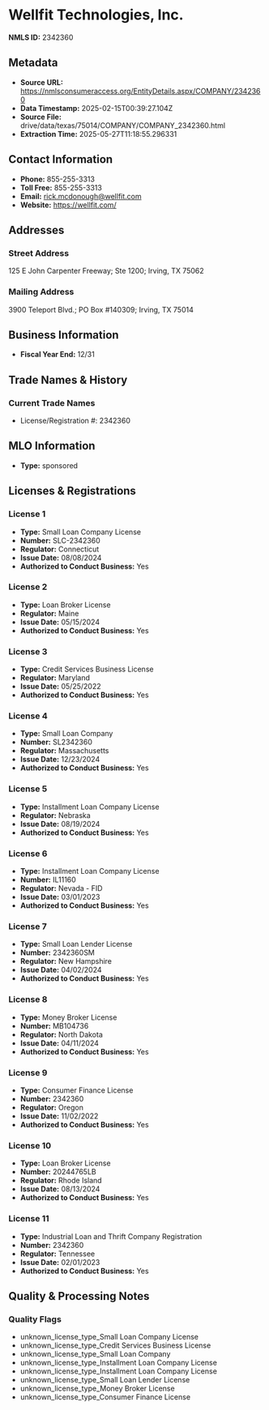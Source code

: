 # Wellfit Technologies, Inc.

**NMLS ID:** 2342360

## Metadata
- **Source URL:** https://nmlsconsumeraccess.org/EntityDetails.aspx/COMPANY/2342360
- **Data Timestamp:** 2025-02-15T00:39:27.104Z
- **Source File:** drive/data/texas/75014/COMPANY/COMPANY_2342360.html
- **Extraction Time:** 2025-05-27T11:18:55.296331

## Contact Information
- **Phone:** 855-255-3313
- **Toll Free:** 855-255-3313
- **Email:** rick.mcdonough@wellfit.com
- **Website:** https://wellfit.com/

## Addresses
### Street Address
125 E John Carpenter Freeway; Ste 1200; Irving, TX 75062

### Mailing Address
3900 Teleport Blvd.; PO Box #140309; Irving, TX 75014

## Business Information
- **Fiscal Year End:** 12/31

## Trade Names & History
### Current Trade Names
- License/Registration #: 2342360

## MLO Information
- **Type:** sponsored

## Licenses & Registrations

### License 1
- **Type:** Small Loan Company License
- **Number:** SLC-2342360
- **Regulator:** Connecticut
- **Issue Date:** 08/08/2024
- **Authorized to Conduct Business:** Yes

### License 2
- **Type:** Loan Broker License
- **Regulator:** Maine
- **Issue Date:** 05/15/2024
- **Authorized to Conduct Business:** Yes

### License 3
- **Type:** Credit Services Business License
- **Regulator:** Maryland
- **Issue Date:** 05/25/2022
- **Authorized to Conduct Business:** Yes

### License 4
- **Type:** Small Loan Company
- **Number:** SL2342360
- **Regulator:** Massachusetts
- **Issue Date:** 12/23/2024
- **Authorized to Conduct Business:** Yes

### License 5
- **Type:** Installment Loan Company License
- **Regulator:** Nebraska
- **Issue Date:** 08/19/2024
- **Authorized to Conduct Business:** Yes

### License 6
- **Type:** Installment Loan Company License
- **Number:** IL11160
- **Regulator:** Nevada - FID
- **Issue Date:** 03/01/2023
- **Authorized to Conduct Business:** Yes

### License 7
- **Type:** Small Loan Lender License
- **Number:** 2342360SM
- **Regulator:** New Hampshire
- **Issue Date:** 04/02/2024
- **Authorized to Conduct Business:** Yes

### License 8
- **Type:** Money Broker License
- **Number:** MB104736
- **Regulator:** North Dakota
- **Issue Date:** 04/11/2024
- **Authorized to Conduct Business:** Yes

### License 9
- **Type:** Consumer Finance License
- **Number:** 2342360
- **Regulator:** Oregon
- **Issue Date:** 11/02/2022
- **Authorized to Conduct Business:** Yes

### License 10
- **Type:** Loan Broker License
- **Number:** 20244765LB
- **Regulator:** Rhode Island
- **Issue Date:** 08/13/2024
- **Authorized to Conduct Business:** Yes

### License 11
- **Type:** Industrial Loan and Thrift Company Registration
- **Number:** 2342360
- **Regulator:** Tennessee
- **Issue Date:** 02/01/2023
- **Authorized to Conduct Business:** Yes

## Quality & Processing Notes
### Quality Flags
- unknown_license_type_Small Loan Company License
- unknown_license_type_Credit Services Business License
- unknown_license_type_Small Loan Company
- unknown_license_type_Installment Loan Company License
- unknown_license_type_Installment Loan Company License
- unknown_license_type_Small Loan Lender License
- unknown_license_type_Money Broker License
- unknown_license_type_Consumer Finance License

